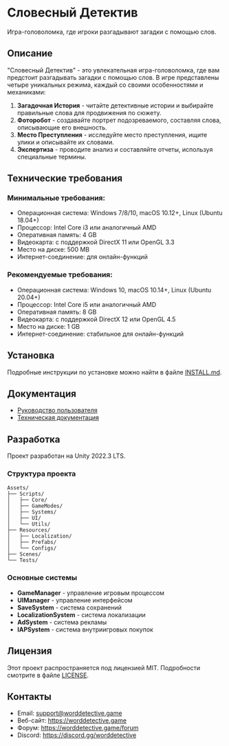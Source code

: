 # Словесный Детектив

Игра-головоломка, где игроки разгадывают загадки с помощью слов.

## Описание

"Словесный Детектив" - это увлекательная игра-головоломка, где вам предстоит разгадывать загадки с помощью слов. В игре представлены четыре уникальных режима, каждый со своими особенностями и механиками:

1. **Загадочная История** - читайте детективные истории и выбирайте правильные слова для продвижения по сюжету.
2. **Фоторобот** - создавайте портрет подозреваемого, составляя слова, описывающие его внешность.
3. **Место Преступления** - исследуйте место преступления, ищите улики и описывайте их словами.
4. **Экспертиза** - проводите анализ и составляйте отчеты, используя специальные термины.

## Технические требования

### Минимальные требования:
- Операционная система: Windows 7/8/10, macOS 10.12+, Linux (Ubuntu 18.04+)
- Процессор: Intel Core i3 или аналогичный AMD
- Оперативная память: 4 GB
- Видеокарта: с поддержкой DirectX 11 или OpenGL 3.3
- Место на диске: 500 MB
- Интернет-соединение: для онлайн-функций

### Рекомендуемые требования:
- Операционная система: Windows 10, macOS 10.14+, Linux (Ubuntu 20.04+)
- Процессор: Intel Core i5 или аналогичный AMD
- Оперативная память: 8 GB
- Видеокарта: с поддержкой DirectX 12 или OpenGL 4.5
- Место на диске: 1 GB
- Интернет-соединение: стабильное для онлайн-функций

## Установка

Подробные инструкции по установке можно найти в файле [INSTALL.md](INSTALL.md).

## Документация

- [Руководство пользователя](USER_GUIDE.md)
- [Техническая документация](DEVELOPER_GUIDE.md)

## Разработка

Проект разработан на Unity 2022.3 LTS.

### Структура проекта

```
Assets/
├── Scripts/
│   ├── Core/
│   ├── GameModes/
│   ├── Systems/
│   ├── UI/
│   └── Utils/
├── Resources/
│   ├── Localization/
│   ├── Prefabs/
│   └── Configs/
├── Scenes/
└── Tests/
```

### Основные системы

- **GameManager** - управление игровым процессом
- **UIManager** - управление интерфейсом
- **SaveSystem** - система сохранений
- **LocalizationSystem** - система локализации
- **AdSystem** - система рекламы
- **IAPSystem** - система внутриигровых покупок

## Лицензия

Этот проект распространяется под лицензией MIT. Подробности смотрите в файле [LICENSE](LICENSE).

## Контакты

- Email: support@worddetective.game
- Веб-сайт: https://worddetective.game
- Форум: https://worddetective.game/forum
- Discord: https://discord.gg/worddetective 